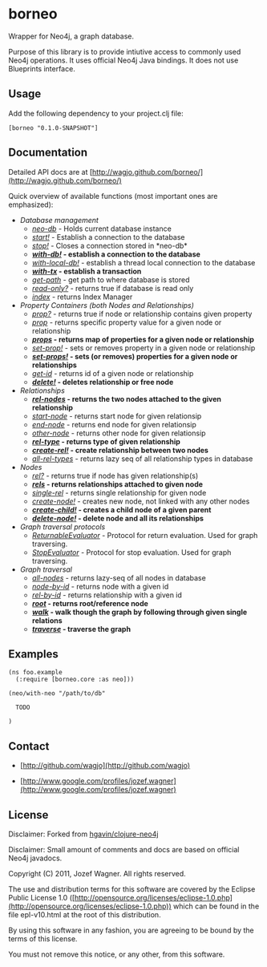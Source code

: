 # borneo

Wrapper for Neo4j, a graph database.

Purpose of this library is to provide intiutive access to commonly used
Neo4j operations. It uses official Neo4j Java bindings. It does not
use Blueprints interface.

## Usage

Add the following dependency to your project.clj file:

    [borneo "0.1.0-SNAPSHOT"]

## Documentation

Detailed API docs are at [http://wagjo.github.com/borneo/](http://wagjo.github.com/borneo/)

Quick overview of available functions (most important ones are
emphasized):

* _Database management_
  * _[*neo-db*](http://wagjo.github.com/borneo/borneo.core-api.html#borneo.core/*neo-db*)_ - Holds current database instance
  * _[start!](http://wagjo.github.com/borneo/borneo.core-api.html#borneo.core/start!)_ - Establish a connection to the database
  * _[stop!](http://wagjo.github.com/borneo/borneo.core-api.html#borneo.core/stop!)_ - Closes a connection stored in \*neo-db\*
  * ___[with-db!](http://wagjo.github.com/borneo/borneo.core-api.html#borneo.core/with-db!)_ - establish a connection to the database__
  * _[with-local-db!](http://wagjo.github.com/borneo/borneo.core-api.html#borneo.core/with-local-db!)_ - establish a thread local connection to the database
  * ___[with-tx](http://wagjo.github.com/borneo/borneo.core-api.html#borneo.core/with-tx)_ - establish a transaction__
  * _[get-path](http://wagjo.github.com/borneo/borneo.core-api.html#borneo.core/get-path)_ - get path to where database is stored
  * _[read-only?](http://wagjo.github.com/borneo/borneo.core-api.html#borneo.core/read-only?)_ - returns true if database is read only
  * _[index](http://wagjo.github.com/borneo/borneo.core-api.html#borneo.core/index)_ - returns Index Manager
* _Property Containers (both Nodes and Relationships)_
  * _[prop?](http://wagjo.github.com/borneo/borneo.core-api.html#borneo.core/prop?)_ - returns true if node or relationship contains given property
  * _[prop](http://wagjo.github.com/borneo/borneo.core-api.html#borneo.core/prop)_ - returns specific property value for a given node or relationship
  * ___[props](http://wagjo.github.com/borneo/borneo.core-api.html#borneo.core/props)_ - returns map of properties for a given node or relationship__
  * _[set-prop!](http://wagjo.github.com/borneo/borneo.core-api.html#borneo.core/set-prop!)_ - sets or removes property in a given node or relationship
  * ___[set-props!](http://wagjo.github.com/borneo/borneo.core-api.html#borneo.core/set-props!)_ - sets (or removes) properties for a given node or relationships__
  * _[get-id](http://wagjo.github.com/borneo/borneo.core-api.html#borneo.core/get-id)_ - returns id of a given node or relationship
  * ___[delete!](http://wagjo.github.com/borneo/borneo.core-api.html#borneo.core/delete!)_ - deletes relationship or free node__
* _Relationships_
  * ___[rel-nodes](http://wagjo.github.com/borneo/borneo.core-api.html#borneo.core/rel-nodes)_ - returns the two nodes attached to the given relationship__
  * _[start-node](http://wagjo.github.com/borneo/borneo.core-api.html#borneo.core/start-node)_ - returns start node for given relationsip
  * _[end-node](http://wagjo.github.com/borneo/borneo.core-api.html#borneo.core/end-node)_ - returns end node for given relationsip
  * _[other-node](http://wagjo.github.com/borneo/borneo.core-api.html#borneo.core/other-node)_ - returns other node for given relationsip
  * ___[rel-type](http://wagjo.github.com/borneo/borneo.core-api.html#borneo.core/rel-type)_ - returns type of given relationship__
  * ___[create-rel!](http://wagjo.github.com/borneo/borneo.core-api.html#borneo.core/create-rel!)_ - create relationship between two nodes__
  * _[all-rel-types](http://wagjo.github.com/borneo/borneo.core-api.html#borneo.core/all-rel-types)_ - returns lazy seq of all relationship types in database
* _Nodes_
  * _[rel?](http://wagjo.github.com/borneo/borneo.core-api.html#borneo.core/rel?)_ - returns true if node has given relationship(s)
  * ___[rels](http://wagjo.github.com/borneo/borneo.core-api.html#borneo.core/rels)_ - returns relationships attached to given node__
  * _[single-rel](http://wagjo.github.com/borneo/borneo.core-api.html#borneo.core/single-rel)_ - returns single relationship for given node
  * _[create-node!](http://wagjo.github.com/borneo/borneo.core-api.html#borneo.core/create-node!)_ - creates new node, not linked with any other nodes
  * ___[create-child!](http://wagjo.github.com/borneo/borneo.core-api.html#borneo.core/create-child!)_ - creates a child node of a given parent__
  * ___[delete-node!](http://wagjo.github.com/borneo/borneo.core-api.html#borneo.core/delete-node!)_ - delete node and all its relationships__
* _Graph traversal protocols_
  * _[ReturnableEvaluator](http://wagjo.github.com/borneo/borneo.core-api.html#borneo.core/ReturnableEvaluator)_ - Protocol for return evaluation. Used for graph traversing.
  * _[StopEvaluator](http://wagjo.github.com/borneo/borneo.core-api.html#borneo.core/StopEvaluator)_ - Protocol for stop evaluation. Used for graph traversing.
* _Graph traversal_
  * _[all-nodes](http://wagjo.github.com/borneo/borneo.core-api.html#borneo.core/all-nodes)_ - returns lazy-seq of all nodes in database
  * _[node-by-id](http://wagjo.github.com/borneo/borneo.core-api.html#borneo.core/node-by-id)_ - returns node with a given id
  * _[rel-by-id](http://wagjo.github.com/borneo/borneo.core-api.html#borneo.core/rel-by-id)_ - returns relationship with a given id
  * ___[root](http://wagjo.github.com/borneo/borneo.core-api.html#borneo.core/root)_ - returns root/reference node__
  * ___[walk](http://wagjo.github.com/borneo/borneo.core-api.html#borneo.core/walk)_ - walk though the graph by following through given single relations__
  * ___[traverse](http://wagjo.github.com/borneo/borneo.core-api.html#borneo.core/traverse)_ - traverse the graph__

## Examples

    (ns foo.example
      (:require [borneo.core :as neo]))

    (neo/with-neo "/path/to/db"

      TODO

    )

## Contact

* [http://github.com/wagjo](http://github.com/wagjo)

* [http://www.google.com/profiles/jozef.wagner](http://www.google.com/profiles/jozef.wagner)

## License

Disclaimer: Forked from [hgavin/clojure-neo4j](http://github.com/hgavin/clojure-neo4j)

Disclaimer: Small amount of comments and docs are based on official
Neo4j javadocs. 

Copyright (C) 2011, Jozef Wagner. All rights reserved.

The use and distribution terms for this software are covered by the
Eclipse Public License 1.0 ([http://opensource.org/licenses/eclipse-1.0.php](http://opensource.org/licenses/eclipse-1.0.php))
which can be found in the file epl-v10.html at the root of this 
distribution.

By using this software in any fashion, you are agreeing to be bound by
the terms of this license.

You must not remove this notice, or any other, from this software.
